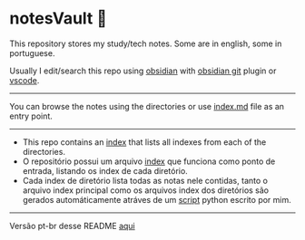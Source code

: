 # notesVault 📖

This repository stores my study/tech notes. Some are in english, some in portuguese.

Usually I edit/search this repo using [obsidian](https://obsidian.md/) with [obsidian git](https://github.com/denolehov/obsidian-git) plugin or [vscode](https://code.visualstudio.com/).

---

You can browse the notes using the directories or use [index.md](index.md) file as an entry point.

---
- This repo contains an [index](index.md) that lists all indexes from each of the directories.
- O repositório possui um arquivo [index](index.md) que funciona como ponto de entrada, listando os index de cada diretório. 
- Cada index de diretório lista todas as notas nele contidas, tanto o arquivo index principal como os arquivos index dos diretórios são gerados automáticamente atráves de um [script](create_index_all_dir.py) python escrito por mim.

---
Versão pt-br desse README [aqui](README-pt.md)